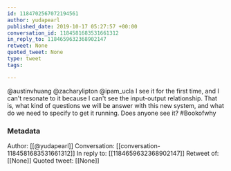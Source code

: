 ```yaml
---
id: 1184702567072194561
author: yudapearl
published_date: 2019-10-17 05:27:57 +00:00
conversation_id: 1184581683531661312
in_reply_to: 1184659632368902147
retweet: None
quoted_tweet: None
type: tweet
tags:

---
```


@austinvhuang @zacharylipton @ipam_ucla I see it for the first time, and I can't resonate to it because I can't see the input-output relationship. That is, what kind of questions we will be answer with this new system, and what do we need to specify to get it running. Does anyone see it?
#Bookofwhy

### Metadata

Author: [[@yudapearl]]
Conversation: [[conversation-1184581683531661312]]
In reply to: [[1184659632368902147]]
Retweet of: [[None]]
Quoted tweet: [[None]]
